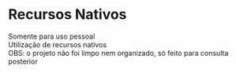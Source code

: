 # Recursos Nativos  
Somente para uso pessoal  
Utilização de recursos nativos  
OBS: o projeto não foi limpo nem organizado, só feito para consulta posterior
